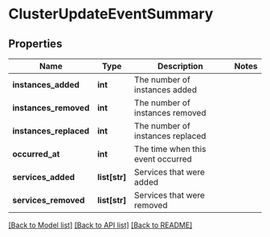 # ClusterUpdateEventSummary

## Properties
Name | Type | Description | Notes
------------ | ------------- | ------------- | -------------
**instances_added** | **int** | The number of instances added | 
**instances_removed** | **int** | The number of instances removed | 
**instances_replaced** | **int** | The number of instances replaced | 
**occurred_at** | **int** | The time when this event occurred | 
**services_added** | **list[str]** | Services that were added | 
**services_removed** | **list[str]** | Services that were removed | 

[[Back to Model list]](../README.md#documentation-for-models) [[Back to API list]](../README.md#documentation-for-api-endpoints) [[Back to README]](../README.md)


